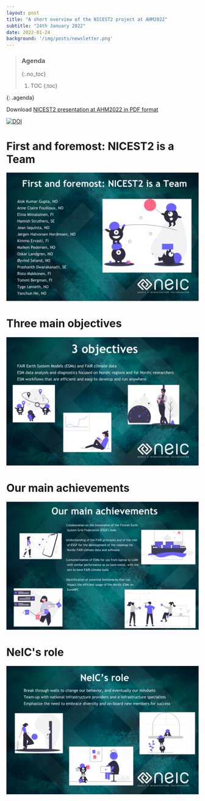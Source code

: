 ```yaml
---
layout: post
title: "A short overview of the NICEST2 project at AHM2022"
subtitle: "24th January 2022"
date: 2022-01-24
background: '/img/posts/newsletter.png'
---
```


> ### Agenda
> {:.no_toc}
> 1. TOC
> {:toc}
>
{: .agenda}

Download [NICEST2 presentation at AHM2022 in PDF format](https://zenodo.org/record/5891529/files/NICEST2-AHM2022.pptx.pdf)

[![DOI](https://zenodo.org/badge/DOI/10.5281/zenodo.5891529.svg)](https://doi.org/10.5281/zenodo.5891529)


# First and foremost: NICEST2 is a Team


![](/img/posts/AHM22/NICEST2-AHM2022.p1.png)

# Three main objectives

![](/img/posts/AHM22/NICEST2-AHM2022.p2.png)

# Our main achievements

![](/img/posts/AHM22/NICEST2-AHM2022.p3.png)

# NeIC's role

![](/img/posts/AHM22/NICEST2-AHM2022.p4.png)
